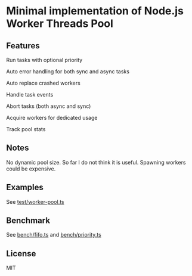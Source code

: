 # Minimal implementation of Node.js Worker Threads Pool

## Features

Run tasks with optional priority

Auto error handling for both sync and async tasks

Auto replace crashed workers

Handle task events

Abort tasks (both async and sync)

Acquire workers for dedicated usage

Track pool stats

## Notes

No dynamic pool size. So far I do not think it is useful. Spawning workers could be expensive.

## Examples

See [test/worker-pool.ts](./test/worker-pool.ts)

## Benchmark

See [bench/fifo.ts](./bench/fifo.ts) and [bench/priority.ts](./bench/priority.ts)

## License

MIT
